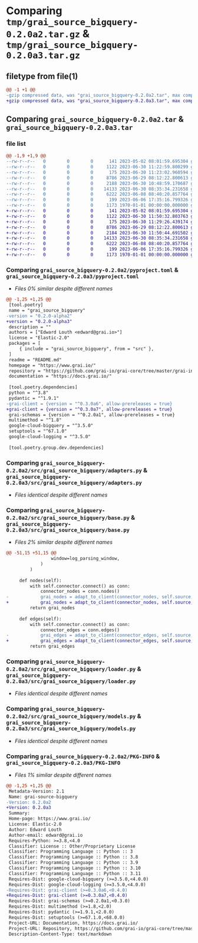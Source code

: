 # Comparing `tmp/grai_source_bigquery-0.2.0a2.tar.gz` & `tmp/grai_source_bigquery-0.2.0a3.tar.gz`

## filetype from file(1)

```diff
@@ -1 +1 @@
-gzip compressed data, was "grai_source_bigquery-0.2.0a2.tar", max compression
+gzip compressed data, was "grai_source_bigquery-0.2.0a3.tar", max compression
```

## Comparing `grai_source_bigquery-0.2.0a2.tar` & `grai_source_bigquery-0.2.0a3.tar`

### file list

```diff
@@ -1,9 +1,9 @@
--rw-r--r--   0        0        0      141 2023-05-02 08:01:59.695304 grai_source_bigquery-0.2.0a2/README.md
--rw-r--r--   0        0        0     1122 2023-06-30 11:22:59.800299 grai_source_bigquery-0.2.0a2/pyproject.toml
--rw-r--r--   0        0        0      175 2023-06-30 11:23:02.960594 grai_source_bigquery-0.2.0a2/src/grai_source_bigquery/__init__.py
--rw-r--r--   0        0        0     8786 2023-06-29 08:12:22.800613 grai_source_bigquery-0.2.0a2/src/grai_source_bigquery/adapters.py
--rw-r--r--   0        0        0     2188 2023-06-30 10:48:59.170687 grai_source_bigquery-0.2.0a2/src/grai_source_bigquery/base.py
--rw-r--r--   0        0        0    14133 2023-06-30 08:35:34.231658 grai_source_bigquery-0.2.0a2/src/grai_source_bigquery/loader.py
--rw-r--r--   0        0        0     6222 2023-06-08 08:40:20.857764 grai_source_bigquery-0.2.0a2/src/grai_source_bigquery/models.py
--rw-r--r--   0        0        0      199 2023-06-06 17:35:16.799326 grai_source_bigquery-0.2.0a2/src/grai_source_bigquery/package_definitions.py
--rw-r--r--   0        0        0     1173 1970-01-01 00:00:00.000000 grai_source_bigquery-0.2.0a2/PKG-INFO
+-rw-r--r--   0        0        0      141 2023-05-02 08:01:59.695304 grai_source_bigquery-0.2.0a3/README.md
+-rw-r--r--   0        0        0     1122 2023-06-30 11:50:32.803763 grai_source_bigquery-0.2.0a3/pyproject.toml
+-rw-r--r--   0        0        0      175 2023-06-30 11:29:26.439174 grai_source_bigquery-0.2.0a3/src/grai_source_bigquery/__init__.py
+-rw-r--r--   0        0        0     8786 2023-06-29 08:12:22.800613 grai_source_bigquery-0.2.0a3/src/grai_source_bigquery/adapters.py
+-rw-r--r--   0        0        0     2184 2023-06-30 11:50:44.691502 grai_source_bigquery-0.2.0a3/src/grai_source_bigquery/base.py
+-rw-r--r--   0        0        0    14133 2023-06-30 08:35:34.231658 grai_source_bigquery-0.2.0a3/src/grai_source_bigquery/loader.py
+-rw-r--r--   0        0        0     6222 2023-06-08 08:40:20.857764 grai_source_bigquery-0.2.0a3/src/grai_source_bigquery/models.py
+-rw-r--r--   0        0        0      199 2023-06-06 17:35:16.799326 grai_source_bigquery-0.2.0a3/src/grai_source_bigquery/package_definitions.py
+-rw-r--r--   0        0        0     1173 1970-01-01 00:00:00.000000 grai_source_bigquery-0.2.0a3/PKG-INFO
```

### Comparing `grai_source_bigquery-0.2.0a2/pyproject.toml` & `grai_source_bigquery-0.2.0a3/pyproject.toml`

 * *Files 0% similar despite different names*

```diff
@@ -1,25 +1,25 @@
 [tool.poetry]
 name = "grai_source_bigquery"
-version = "0.2.0-alpha2"
+version = "0.2.0-alpha3"
 description = ""
 authors = ["Edward Louth <edward@grai.io>"]
 license = "Elastic-2.0"
 packages = [
     { include = "grai_source_bigquery", from = "src" },
 ]
 readme = "README.md"
 homepage = "https://www.grai.io/"
 repository = "https://github.com/grai-io/grai-core/tree/master/grai-integrations/source-bigquery"
 documentation = "https://docs.grai.io/"
 
 [tool.poetry.dependencies]
 python = "^3.8"
 pydantic = "^1.9.1"
-grai-client = {version = "^0.3.0a6", allow-prereleases = true}
+grai-client = {version = "^0.3.0a7", allow-prereleases = true}
 grai-schemas = {version = "^0.2.0a1", allow-prereleases = true}
 multimethod = "^1.8"
 google-cloud-bigquery = "^3.5.0"
 setuptools = "^67.1.0"
 google-cloud-logging = "^3.5.0"
 
 [tool.poetry.group.dev.dependencies]
```

### Comparing `grai_source_bigquery-0.2.0a2/src/grai_source_bigquery/adapters.py` & `grai_source_bigquery-0.2.0a3/src/grai_source_bigquery/adapters.py`

 * *Files identical despite different names*

### Comparing `grai_source_bigquery-0.2.0a2/src/grai_source_bigquery/base.py` & `grai_source_bigquery-0.2.0a3/src/grai_source_bigquery/base.py`

 * *Files 2% similar despite different names*

```diff
@@ -51,15 +51,15 @@
                 window=log_parsing_window,
             )
         )
 
     def nodes(self):
         with self.connector.connect() as conn:
             connector_nodes = conn.nodes()
-            grai_nodes = adapt_to_client(connector_nodes, self.source, self.client.id)
+            grai_nodes = adapt_to_client(connector_nodes, self.source, self.version)
         return grai_nodes
 
     def edges(self):
         with self.connector.connect() as conn:
             connector_edges = conn.edges()
-            grai_edges = adapt_to_client(connector_edges, self.source, self.client.id)
+            grai_edges = adapt_to_client(connector_edges, self.source, self.version)
         return grai_edges
```

### Comparing `grai_source_bigquery-0.2.0a2/src/grai_source_bigquery/loader.py` & `grai_source_bigquery-0.2.0a3/src/grai_source_bigquery/loader.py`

 * *Files identical despite different names*

### Comparing `grai_source_bigquery-0.2.0a2/src/grai_source_bigquery/models.py` & `grai_source_bigquery-0.2.0a3/src/grai_source_bigquery/models.py`

 * *Files identical despite different names*

### Comparing `grai_source_bigquery-0.2.0a2/PKG-INFO` & `grai_source_bigquery-0.2.0a3/PKG-INFO`

 * *Files 1% similar despite different names*

```diff
@@ -1,25 +1,25 @@
 Metadata-Version: 2.1
 Name: grai-source-bigquery
-Version: 0.2.0a2
+Version: 0.2.0a3
 Summary: 
 Home-page: https://www.grai.io/
 License: Elastic-2.0
 Author: Edward Louth
 Author-email: edward@grai.io
 Requires-Python: >=3.8,<4.0
 Classifier: License :: Other/Proprietary License
 Classifier: Programming Language :: Python :: 3
 Classifier: Programming Language :: Python :: 3.8
 Classifier: Programming Language :: Python :: 3.9
 Classifier: Programming Language :: Python :: 3.10
 Classifier: Programming Language :: Python :: 3.11
 Requires-Dist: google-cloud-bigquery (>=3.5.0,<4.0.0)
 Requires-Dist: google-cloud-logging (>=3.5.0,<4.0.0)
-Requires-Dist: grai-client (>=0.3.0a6,<0.4.0)
+Requires-Dist: grai-client (>=0.3.0a7,<0.4.0)
 Requires-Dist: grai-schemas (>=0.2.0a1,<0.3.0)
 Requires-Dist: multimethod (>=1.8,<2.0)
 Requires-Dist: pydantic (>=1.9.1,<2.0.0)
 Requires-Dist: setuptools (>=67.1.0,<68.0.0)
 Project-URL: Documentation, https://docs.grai.io/
 Project-URL: Repository, https://github.com/grai-io/grai-core/tree/master/grai-integrations/source-bigquery
 Description-Content-Type: text/markdown
```

